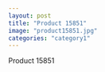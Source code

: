 ```yaml
---
layout: post
title: "Product 15851"
image: "product15851.jpg"
categories: "category1"
---
```

Product 15851
